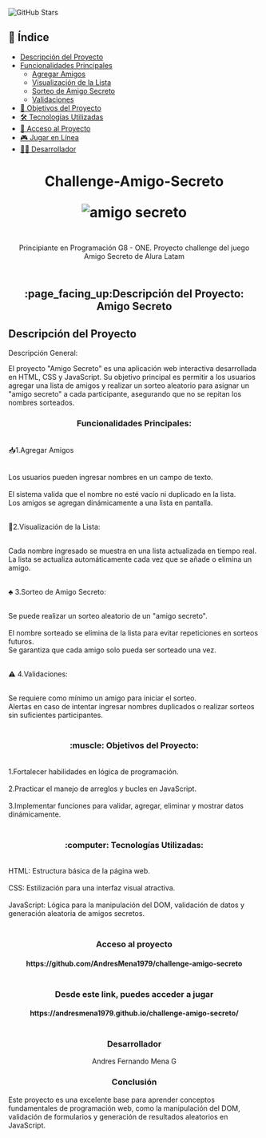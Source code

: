 ![GitHub Stars](https://img.shields.io/github/stars/AndresMena1979/challenge-amigo-secreto?style=social)

<h2>📌 Índice</h2>
<ul>
  <li><a href="#descripcion-del-proyecto">Descripción del Proyecto</a></li>
  <li><a href="#funcionalidades-principales">Funcionalidades Principales</a>
    <ul>
      <li><a href="#agregar-amigos">Agregar Amigos</a></li>
      <li><a href="#visualizacion-de-la-lista">Visualización de la Lista</a></li>
      <li><a href="#sorteo-de-amigo-secreto">Sorteo de Amigo Secreto</a></li>
      <li><a href="#validaciones">Validaciones</a></li>
    </ul>
  </li>
  <li><a href="#objetivos-del-proyecto">🎯 Objetivos del Proyecto</a></li>
  <li><a href="#tecnologias-utilizadas">🛠 Tecnologías Utilizadas</a></li>
  <li><a href="#acceso-al-proyecto">🚀 Acceso al Proyecto</a></li>
  <li><a href="#jugar-en-linea">🎮 Jugar en Línea</a></li>
  <li><a href="#desarrollador">👨‍💻 Desarrollador</a></li>
</ul>


<h1 align="center"> Challenge-Amigo-Secreto 
  
   ![amigo secreto](https://github.com/user-attachments/assets/84070e05-008b-439a-8e37-d545ead7c4bb)</h1>


<p  align="center"><br> Principiante en Programación G8 - ONE. Proyecto challenge del juego Amigo Secreto de Alura Latam <br/></p>


<h2  align="center"><br>:page_facing_up:Descripción del Proyecto: Amigo Secreto<br/></h2>


 <h2 id="descripcion-del-proyecto">Descripción del Proyecto</h2>


<p1 align="center"> Descripción General:

El proyecto "Amigo Secreto" es una aplicación web interactiva desarrollada en HTML, CSS y JavaScript. Su objetivo principal es permitir a los usuarios agregar una lista de amigos y realizar un sorteo aleatorio para asignar un "amigo secreto" a cada participante, asegurando que no se repitan los nombres sorteados.</p1>

<h3 align="center">Funcionalidades Principales:</h3>

<p2 align="left"><br>:inbox_tray:1.Agregar Amigos</br>

<br>Los usuarios pueden ingresar nombres en un campo de texto.</br>
<br>El sistema valida que el nombre no esté vacío ni duplicado en la lista.</br>
Los amigos se agregan dinámicamente a una lista en pantalla.</p2>

<p3 align="left"><br>:pencil:2.Visualización de la Lista:</br>

<br>Cada nombre ingresado se muestra en una lista actualizada en tiempo real.</br>
La lista se actualiza automáticamente cada vez que se añade o elimina un amigo.</p3>

<p4 align="left"><br>:clubs: 3.Sorteo de Amigo Secreto:</br>

<br>Se puede realizar un sorteo aleatorio de un "amigo secreto".</br>
<br>El nombre sorteado se elimina de la lista para evitar repeticiones en sorteos futuros.</br>
Se garantiza que cada amigo solo pueda ser sorteado una vez.</p4>

<p5 align="left"><br>:warning: 4.Validaciones:</br>

<br>Se requiere como mínimo un amigo para iniciar el sorteo.</br>
Alertas en caso de intentar ingresar nombres duplicados o realizar sorteos sin suficientes participantes. </p5>


<h3 align="center"><br>:muscle: Objetivos del Proyecto:</b></h3>


<br>1.Fortalecer habilidades en lógica de programación.</br>
<br>2.Practicar el manejo de arreglos y bucles en JavaScript.</br>
<br>3.Implementar funciones para validar, agregar, eliminar y mostrar datos dinámicamente.</br>



<h3 align="center"><br>:computer: Tecnologías Utilizadas:</b></h3>

<br>HTML: Estructura básica de la página web.</br>
<br>CSS: Estilización para una interfaz visual atractiva.</br>
<br>JavaScript: Lógica para la manipulación del DOM, validación de datos y generación aleatoria de amigos secretos.</br>

<h3 align="center"><br>Acceso al proyecto</br></h3>

<h4 align="center">https://github.com/AndresMena1979/challenge-amigo-secreto </h4>

<h3 align="center"><br>Desde este link, puedes acceder a jugar</br></h3>

<h4 align="center">https://andresmena1979.github.io/challenge-amigo-secreto/</h4>

<h3 align="center"><br>Desarrollador</br></h3>
<p align="center">Andres Fernando Mena G</p>

<h3 align="center">Conclusión</h3>
   
Este proyecto es una excelente base para aprender conceptos fundamentales de programación web, como la manipulación del DOM, validación de formularios y generación de resultados aleatorios en JavaScript.
